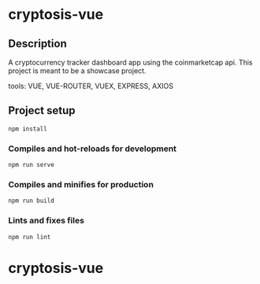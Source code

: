 # cryptosis-vue

## Description
A cryptocurrency tracker dashboard app using the coinmarketcap api.
This project is meant to be a showcase project.

tools: VUE, VUE-ROUTER, VUEX, EXPRESS, AXIOS

## Project setup
```
npm install
```

### Compiles and hot-reloads for development
```
npm run serve
```

### Compiles and minifies for production
```
npm run build
```

### Lints and fixes files
```
npm run lint
```
# cryptosis-vue